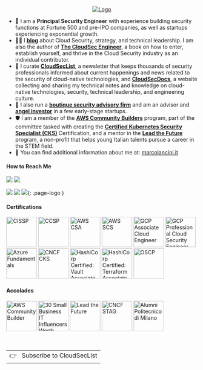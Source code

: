 <p align="center">
  <a href="https://www.marcolancini.it/">
    <picture>
      <source media="(prefers-color-scheme: dark)" srcset="https://assets.marcolancini.it/hotlink-ok/personal/v2/logo/transparent-notitle-white-cropped.png">
      <img alt="Logo" src="https://assets.marcolancini.it/hotlink-ok/personal/v2/logo/transparent-notitle-dark-cropped.png">
    </picture>
  </a>
</p>

- 💼 I am a <strong>Principal Security Engineer</strong> with experience building security functions at Fortune 500 and pre-IPO companies, as well as startups experiencing exponential growth.
- ✍🏻 I <a href='https://blog.marcolancini.it/' target='_blank'><strong>blog</strong></a> about Cloud Security, strategy, and technical leadership. I am also the author of <a href='https://cloudsecbooks.com/' target='_blank'><strong>The CloudSec Engineer</strong></a>, a book on how to enter, establish yourself, and thrive in the Cloud Security industry as an individual contributor.
- 🔖 I curate <a href='https://cloudseclist.com/' target='_blank'><strong>CloudSecList</strong></a>, a newsletter that keeps thousands of security professionals informed about current happenings and news related to the security of cloud-native technologies, and <a href='https://cloudsecdocs.com/' target='_blank'><strong>CloudSecDocs</strong></a>, a website collecting and sharing my technical notes and knowledge on cloud-native technologies, security, technical leadership, and engineering culture.
- 🔑 I also run a <a href='https://www.marcolancini.it/consulting/'><strong>boutique security advisory firm</strong></a> and am an advisor and <a href='https://www.marcolancini.it/investing/'><strong>angel investor</strong></a> in a few early-stage startups.
- 🛡 I am a member of the <a href='https://aws.amazon.com/developer/community/community-builders/' target='_blank'><strong>AWS Community Builders</strong></a> program, part of the committee tasked with creating the <a href='https://training.linuxfoundation.org/certification/certified-kubernetes-security-specialist/' target='_blank'><strong>Certified Kubernetes Security Specialist (CKS)</strong></a> Certification, and a mentor in the <a href='https://leadthefuture.tech/' target='_blank'><strong>Lead the Future</strong></a> program, a non-profit that helps young Italian talents pursue a career in the STEM field.
- 💬 You can find additional information about me at: <a href='https://www.marcolancini.it/' target='_blank'>marcolancini.it</a>


#### How to Reach Me

[![](https://img.shields.io/static/v1.svg?style=flat-square&label=Personal%20Website&logo=google-chrome&logoColor=eceff4&colorA=4c566a&colorB=88c0d0&message=marcolancini.it)](https://marcolancini.it)
[![](https://img.shields.io/static/v1.svg?style=flat-square&label=Blog&logo=google-chrome&logoColor=eceff4&colorA=4c566a&colorB=88c0d0&message=blog.marcolancini.it)](https://blog.marcolancini.it)


[![](https://img.shields.io/static/v1.svg?style=flat-square&label=LinkedIn&logo=linkedin&logoColor=eceff4&colorA=4c566a&colorB=88c0d0&message=marcolancini)](https://www.linkedin.com/in/marcolancini/)
[![](https://img.shields.io/static/v1.svg?style=flat-square&label=Twitter&logo=x&logoColor=eceff4&colorA=4c566a&colorB=88c0d0&message=%40lancinimarco)](https://twitter.com/lancinimarco)
[![](https://img.shields.io/static/v1.svg?style=flat-square&label=Bluesky&logo=bluesky&logoColor=eceff4&colorA=4c566a&colorB=88c0d0&message=%40marcolancini)](https://bsky.app/profile/marcolancini.it){: .page-logo }


#### Certifications

<a href="https://www.credly.com/badges/2896d982-5049-407a-b38b-f1a9694f0031/public_url" target="_blank"><img src="https://assets.marcolancini.it/hotlink-ok/personal/certifications/isc2_cissp.png" alt='CISSP' width="80px"></a>
<a href="https://www.credly.com/badges/df6e81a4-685e-4d34-b763-4c1db2194645/public_url" target="_blank"><img src="https://assets.marcolancini.it/hotlink-ok/personal/certifications/isc2_ccsp.png" class="cert" alt='CCSP' width="80px"></a>
<a href="https://www.credly.com/badges/b1268140-4b5e-42c5-ac3d-113c2036d7cd/public_url" target="_blank"><img src="https://assets.marcolancini.it/hotlink-ok/personal/certifications/aws_csa.png" class="cert" alt='AWS CSA' width="80px"></a>
<a href="https://www.credly.com/badges/683bcfda-f3fa-4cc1-95b6-8585b03fca61/public_url" target="_blank"><img src="https://assets.marcolancini.it/hotlink-ok/personal/certifications/aws_scs.png" class="cert" alt='AWS SCS' width="80px"></a>
<a href="https://www.credly.com/badges/f845d8c1-ee94-43ff-a128-e52f4014aa0b/public_url" target="_blank"><img src="https://assets.marcolancini.it/hotlink-ok/personal/certifications/gcp_associate.png" class="cert" alt="GCP Associate Cloud Engineer" width="80px"></a>
<a href="https://www.credly.com/badges/1d0d0beb-0d86-4faf-b88e-31bf72017098/public_url" target="_blank"><img src="https://assets.marcolancini.it/hotlink-ok/personal/certifications/gcp_security.png" class="cert" alt="GCP Professional Cloud Security Engineer" width="80px"></a>
<a href="https://www.credly.com/badges/e4728ce8-b228-443a-b1a3-e0abd6f93d09/public_url" target="_blank"><img src="https://assets.marcolancini.it/hotlink-ok/personal/certifications/azure_fundamentals.png" class="cert" alt='Azure Fundamentals' width="80px"></a>
<a href="https://www.credly.com/badges/ac592c8b-905b-4cfa-845a-cca49030084a/public_url" target="_blank"><img src="https://assets.marcolancini.it/hotlink-ok/personal/certifications/cncf_cks.png" class="cert" alt='CNCF CKS' width="80px"></a>
<a href="https://www.credly.com/badges/2e06805e-69ca-43bc-92f3-706dd51b238c/public_url" target="_blank"><img src="https://assets.marcolancini.it/hotlink-ok/personal/certifications/hashicorp-certified-vault-associate.png" class="cert" alt='HashiCorp Certified: Vault Associate' width="80px"></a>
<a href="https://www.credly.com/badges/2b646b25-ea73-436b-abfd-35b2a602741f/public_url" target="_blank"><img src="https://assets.marcolancini.it/hotlink-ok/personal/certifications/hashicorp-certified-terraform-associate.png" class="cert" alt='HashiCorp Certified: Terraform Associate' width="80px"></a>
<a href="https://www.credential.net/de7790a9-474b-4d39-80c0-2f222fe5f4e2" target="_blank"><img src="https://assets.marcolancini.it/hotlink-ok/personal/certifications/oscp.png" class="cert" alt='OSCP' width="80px"></a>


#### Accolades

<a href="https://aws.amazon.com/developer/community/community-builders/community-builders-directory/?&cb-cards.q=marco%2Blancini" target="_blank"><img src="https://assets.marcolancini.it/hotlink-ok/personal/accolades/aws_community_builder.png" alt='AWS Community Builder' width="80px"></a>
<a href="https://biztechmagazine.com/article/2022/09/30-small-business-it-influencers-worth-following-2022" target="_blank"><img src="https://assets.marcolancini.it/hotlink-ok/personal/accolades/biztech_influencer_2022.jpg" alt='30 Small Business IT Influencers Worth Following in 2022' width="80px"></a>
<a href="https://leadthefuture.tech/" target="_blank"><img src="https://assets.marcolancini.it/hotlink-ok/personal/accolades/ltf.png" alt='Lead the Future' width="80px"></a>
<a href="https://github.com/cncf/tag-security" target="_blank"><img src="https://assets.marcolancini.it/hotlink-ok/personal/accolades/cncf_stag.png" alt='CNCF STAG' width="80px"></a>
<a href="https://alumni.polimi.it/en/" target="_blank"><img src="https://assets.marcolancini.it/hotlink-ok/personal/accolades/alumni_polimi.jpg" alt='Alumni Politecnico di Milano' width="80px"></a>


<br>
<a href="https://cloudseclist.com/">
  <table align="right">
      <tr>
          <td>
            👉 &nbsp;&nbsp;Subscribe to CloudSecList
          </td>
      </tr>
  </table>
</a>
